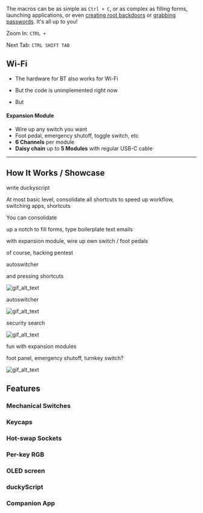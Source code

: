 The macros can be as simple as `Ctrl + C`, or as complex as filling forms, launching applications, or even [creating root backdoors](https://shop.hak5.org/blogs/usb-rubber-ducky/the-3-second-reverse-shell-with-a-usb-rubber-ducky) or [grabbing passwords](https://shop.hak5.org/blogs/usb-rubber-ducky/15-second-password-hack-mr-robot-style). It's all up to you!


Zoom In: `CTRL +`

Next Tab: `CTRL SHIFT TAB`


## Wi-Fi

* The hardware for BT also works for Wi-Fi

* But the code is unimplemented right now

* But 


#### Expansion Module

* Wire up any switch you want
* Foot pedal, emergency shutoff, toggle switch, etc
* **6 Channels** per module
* **Daisy chain** up to **5 Modules** with regular USB-C cable


----------


## How It Works / Showcase

write duckyscript

At most basic level, consolidate all shortcuts to speed up workflow, switching apps, shortcuts

You can consolidate 

up a notch to fill forms, type boilerplate text emails

with expansion module, wire up own switch / foot pedals

of course, hacking pentest

autoswitcher


and pressing shortcuts

![gif_alt_text](gif_here)

autoswitcher

![gif_alt_text](gif_here)

security search

![gif_alt_text](gif_here)

fun with expansion modules

foot panel, emergency shutoff, turnkey switch?

![gif_alt_text](gif_here)

## Features

### Mechanical Switches

### Keycaps

### Hot-swap Sockets

### Per-key RGB

### OLED screen

### duckyScript

### Companion App